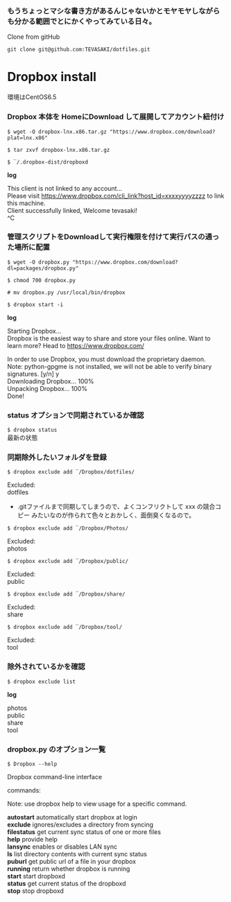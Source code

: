 ### もうちょっとマシな書き方があるんじゃないかとモヤモヤしながらも分かる範囲でとにかくやってみている日々。

Clone from gitHub

    git clone git@github.com:TEVASAKI/dotfiles.git


# Dropbox install
環境はCentOS6.5

### Dropbox 本体を HomeにDownload して展開してアカウント紐付け
    $ wget -O dropbox-lnx.x86.tar.gz "https://www.dropbox.com/download?plat=lnx.x86"
    
    $ tar zxvf dropbox-lnx.x86.tar.gz
    
    $ ‾/.dropbox-dist/dropboxd

**log**

This client is not linked to any account...  
Please visit https://www.dropbox.com/cli_link?host_id=xxxxyyyyzzzz to link this machine.  
Client successfully linked, Welcome tevasaki!  
^C  


### 管理スクリプトをDownloadして実行権限を付けて実行パスの通った場所に配置
    $ wget -O dropbox.py "https://www.dropbox.com/download?dl=packages/dropbox.py"
    
    $ chmod 700 dropbox.py
    
    # mv dropbox.py /usr/local/bin/dropbox
    
    $ dropbox start -i

**log**

Starting Dropbox...  
Dropbox is the easiest way to share and store your files online. Want to learn more? Head to https://www.dropbox.com/  
   
In order to use Dropbox, you must download the proprietary daemon.  
Note: python-gpgme is not installed, we will not be able to verify binary signatures. [y/n] y  
Downloading Dropbox... 100%  
Unpacking Dropbox... 100%  
Done!  

### status オプションで同期されているか確認
`$ dropbox status`  
最新の状態

### 同期除外したいフォルダを登録
`$ dropbox exclude add ‾/Dropbox/dotfiles/`

Excluded:  
dotfiles  
* .gitファイルまで同期してしまうので、よくコンフリクトして
xxx の競合コピー みたいなのが作られて色々とおかしく、面倒臭くなるので。
 
`$ dropbox exclude add ‾/Dropbox/Photos/`

Excluded:  
photos  
 
`$ dropbox exclude add ‾/Dropbox/public/`

Excluded:  
public  
 
`$ dropbox exclude add ‾/Dropbox/share/`

Excluded:  
share  
 
`$ dropbox exclude add ‾/Dropbox/tool/`

Excluded:  
tool  

### 除外されているかを確認
`$ dropbox exclude list`

**log**

photos  
public  
share  
tool  

### dropbox.py のオプション一覧
`$ Dropbox --help`

Dropbox command-line interface  
  
commands:  
  
Note: use dropbox help <command> to view usage for a specific command.  
  
 **autostart**   automatically start dropbox at login  
 **exclude**   ignores/excludes a directory from syncing  
 **filestatus**   get current sync status of one or more files  
 **help**   provide help  
 **lansync**   enables or disables LAN sync  
 **ls**   list directory contents with current sync status  
 **puburl**   get public url of a file in your dropbox  
 **running**   return whether dropbox is running  
 **start**   start dropboxd  
 **status**   get current status of the dropboxd  
 **stop**   stop dropboxd  
